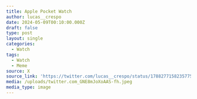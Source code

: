 ```yaml
---
title: Apple Pocket Watch
author: lucas__crespo
date: 2024-05-09T00:10:00.000Z
draft: false
type: post
layout: single
categories:
  - Watch
tags:
  - Watch
  - Meme
source: X
source_link: 'https://twitter.com/lucas__crespo/status/1788277158235775223'
media: /uploads/twitter.com_GNE8mJoXoAAS-fh.jpeg
media_type: image
---
```


